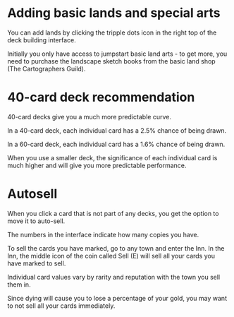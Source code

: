# Adding basic lands and special arts

You can add lands by clicking the tripple dots icon in the right top of the deck building interface.

Initially you only have access to jumpstart basic land arts - to get more, you need to purchase the landscape sketch books from the basic land shop (The Cartographers Guild).

# 40-card deck recommendation

40-card decks give you a much more predictable curve.

In a 40-card deck, each individual card has a 2.5% chance of being drawn.

In a 60-card deck, each individual card has a 1.6% chance of being drawn.

When you use a smaller deck, the significance of each individual card is much higher and will give you more predictable performance.

# Autosell

When you click a card that is not part of any decks, you get the option to move it to auto-sell.

The numbers in the interface indicate how many copies you have.

To sell the cards you have marked, go to any town and enter the Inn.
In the Inn, the middle icon of the coin called Sell (E) will sell all your cards you have marked to sell.

Individual card values vary by rarity and reputation with the town you sell them in.

Since dying will cause you to lose a percentage of your gold, you may want to not sell all your cards immediately.
